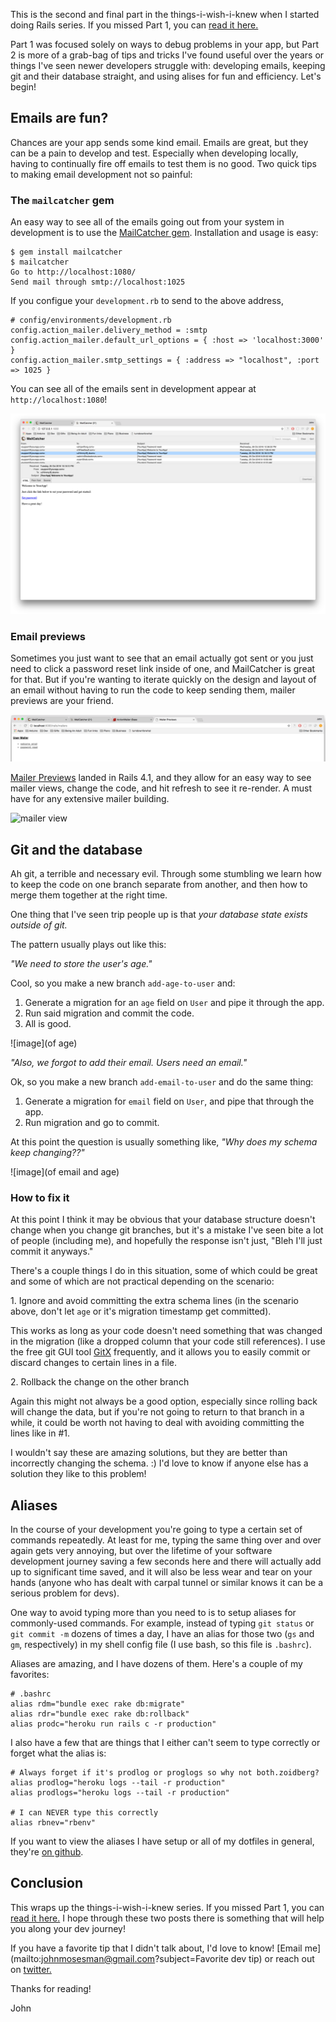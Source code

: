 This is the second and final part in the things-i-wish-i-knew when I started doing Rails series. If you missed Part 1, you can [read it here.](http://johnmosesman.com/things-i-wish-i-knew-when-i-started-debugging-rails/)

Part 1 was focused solely on ways to debug problems in your app, but Part 2 is more of a grab-bag of tips and tricks I've found useful over the years or things I've seen newer developers struggle with: developing emails, keeping git and their database straight, and using alises for fun and efficiency. Let's begin!

## Emails are fun?

Chances are your app sends some kind email. Emails are great, but they can be a pain to develop and test. Especially when developing locally, having to continually fire off emails to test them is no good. Two quick tips to making email development not so painful:

### The `mailcatcher` gem

An easy way to see all of the emails going out from your system in development is to use the [MailCatcher gem](https://mailcatcher.me/). Installation and usage is easy:

```
$ gem install mailcatcher
$ mailcatcher
Go to http://localhost:1080/
Send mail through smtp://localhost:1025
```

If you configue your `development.rb` to send to the above address,

```
# config/environments/development.rb
config.action_mailer.delivery_method = :smtp                                   
config.action_mailer.default_url_options = { :host => 'localhost:3000' }       
config.action_mailer.smtp_settings = { :address => "localhost", :port => 1025 }
```

You can see all of the emails sent in development appear at `http://localhost:1080`!

![mailcatcher](https://raw.githubusercontent.com/johnmosesman/blog/master/things_i_wish_i_knew/mailcatcher.png)

### Email previews

Sometimes you just want to see that an email actually got sent or you just need to click a password reset link inside of one, and MailCatcher is great for that. But if you're wanting to iterate quickly on the design and layout of an email without having to run the code to keep sending them, mailer previews are your friend.

![user mailer preview](https://raw.githubusercontent.com/johnmosesman/blog/master/things_i_wish_i_knew/user_mailer_preview_2.png)

[Mailer Previews](http://guides.rubyonrails.org/action_mailer_basics.html#previewing-emails) landed in Rails 4.1, and they allow for an easy way to see mailer views, change the code, and 
hit refresh to see it re-render. A must have for any extensive mailer building.

![mailer view]()

## Git and the database

Ah git, a terrible and necessary evil. Through some stumbling we learn how to keep the code on one branch separate from another, and then how to merge them together at the right time.

One thing that I've seen trip people up is that _your database state exists outside of git._

The pattern usually plays out like this:

_"We need to store the user's age."_

Cool, so you make a new branch `add-age-to-user` and:

1. Generate a migration for an `age` field on `User` and pipe it through the app.
2. Run said migration and commit the code.
3. All is good.

![image](of age)

_"Also, we forgot to add their email. Users need an email."_

Ok, so you make a new branch `add-email-to-user` and do the same thing:

1. Generate a migration for `email` field on `User`, and pipe that through the app.
2. Run migration and go to commit.

At this point the question is usually something like, _"Why does my schema keep changing??"_

![image](of email and age)

### How to fix it

At this point I think it may be obvious that your database structure doesn't change when you change git branches, but it's a mistake I've seen bite a lot of people (including me), and hopefully the response isn't just, "Bleh I'll just commit it anyways."

There's a couple things I do in this situation, some of which could be great and some of which are not practical depending on the scenario:

1\. Ignore and avoid committing the extra schema lines (in the scenario above, don't let `age` or it's migration timestamp get committed).

This works as long as your code doesn't need something that was changed in the migration (like a dropped column that your code still references). I use the free git GUI tool [GitX](http://gitx.frim.nl/) frequently, and it allows you to easily commit or discard changes to certain lines in a file.

2\. Rollback the change on the other branch

Again this might not always be a good option, especially since rolling back will change the data, but if you're not going to return to that branch in a while, it could be worth not having to deal with avoiding committing the lines like in #1.

I wouldn't say these are amazing solutions, but they are better than incorrectly changing the schema. :) I'd love to know if anyone else has a solution they like to this problem! 

## Aliases

In the course of your development you're going to type a certain set of commands repeatedly. At least for me, typing the same thing over and over again gets very annoying, but over the lifetime of your software development journey saving a few seconds here and there will actually add up to significant time saved, and it will also be less wear and tear on your hands (anyone who has dealt with carpal tunnel or similar knows it can be a serious problem for devs).

One way to avoid typing more than you need to is to setup aliases for commonly-used commands. For example, instead of typing `git status` or `git commit -m` dozens of times a day, I have an alias for those two (`gs` and `gm`, respectively) in my shell config file (I use bash, so this file is `.bashrc`).

Aliases are amazing, and I have dozens of them. Here's a couple of my favorites:

```
# .bashrc
alias rdm="bundle exec rake db:migrate"
alias rdr="bundle exec rake db:rollback"
alias prodc="heroku run rails c -r production"
```

I also have a few that are things that I either can't seem to type correctly or forget what the alias is:

```
# Always forget if it's prodlog or proglogs so why not both.zoidberg?
alias prodlog="heroku logs --tail -r production"
alias prodlogs="heroku logs --tail -r production"

# I can NEVER type this correctly
alias rbnev="rbenv"
```

If you want to view the aliases I have setup or all of my dotfiles in general, they're [on github](https://github.com/johnmosesman/dotfiles/blob/master/bashrc).

## Conclusion

This wraps up the things-i-wish-i-knew series. If you missed Part 1, you can [read it here.](http://johnmosesman.com/things-i-wish-i-knew-when-i-started-debugging-rails/) I hope through these two posts there is something that will help you along your dev journey!

If you have a favorite tip that I didn't talk about, I'd love to know! [Email me](mailto:johnmosesman@gmail.com?subject=Favorite dev tip) or reach out on [twitter.](https://twitter.com/johnmosesman)

Thanks for reading! 

John